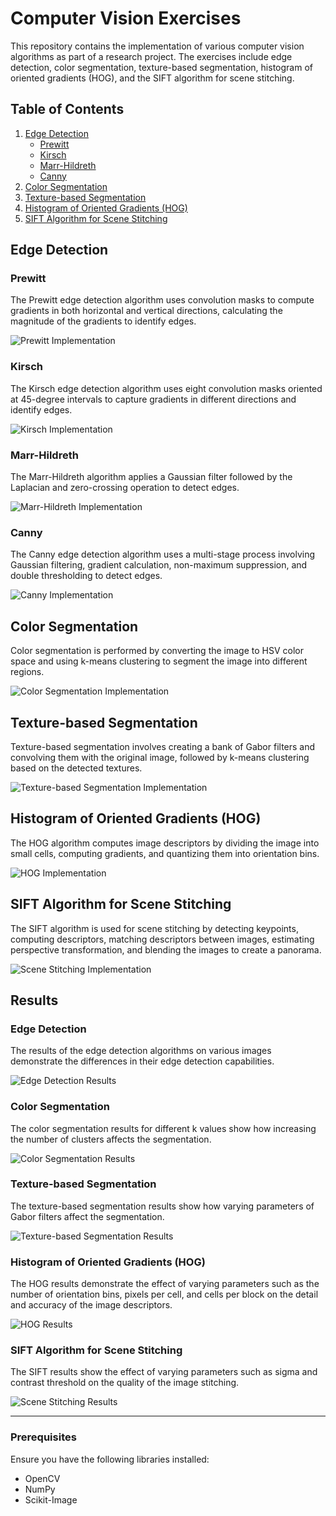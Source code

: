 # Computer Vision Exercises

This repository contains the implementation of various computer vision algorithms as part of a research project. The exercises include edge detection, color segmentation, texture-based segmentation, histogram of oriented gradients (HOG), and the SIFT algorithm for scene stitching.

## Table of Contents

1. [Edge Detection](#edge-detection)
   - [Prewitt](#prewitt)
   - [Kirsch](#kirsch)
   - [Marr-Hildreth](#marr-hildreth)
   - [Canny](#canny)
2. [Color Segmentation](#color-segmentation)
3. [Texture-based Segmentation](#texture-based-segmentation)
4. [Histogram of Oriented Gradients (HOG)](#histogram-of-oriented-gradients-hog)
5. [SIFT Algorithm for Scene Stitching](#sift-algorithm-for-scene-stitching)

## Edge Detection

### Prewitt
The Prewitt edge detection algorithm uses convolution masks to compute gradients in both horizontal and vertical directions, calculating the magnitude of the gradients to identify edges.

![Prewitt Implementation](path_to_image/prewitt_implementation.png)

### Kirsch
The Kirsch edge detection algorithm uses eight convolution masks oriented at 45-degree intervals to capture gradients in different directions and identify edges.

![Kirsch Implementation](path_to_image/kirsch_implementation.png)

### Marr-Hildreth
The Marr-Hildreth algorithm applies a Gaussian filter followed by the Laplacian and zero-crossing operation to detect edges.

![Marr-Hildreth Implementation](path_to_image/marr_hildreth_implementation.png)

### Canny
The Canny edge detection algorithm uses a multi-stage process involving Gaussian filtering, gradient calculation, non-maximum suppression, and double thresholding to detect edges.

![Canny Implementation](path_to_image/canny_implementation.png)

## Color Segmentation
Color segmentation is performed by converting the image to HSV color space and using k-means clustering to segment the image into different regions.

![Color Segmentation Implementation](path_to_image/color_segmentation_implementation.png)

## Texture-based Segmentation
Texture-based segmentation involves creating a bank of Gabor filters and convolving them with the original image, followed by k-means clustering based on the detected textures.

![Texture-based Segmentation Implementation](path_to_image/texture_segmentation_implementation.png)

## Histogram of Oriented Gradients (HOG)
The HOG algorithm computes image descriptors by dividing the image into small cells, computing gradients, and quantizing them into orientation bins.

![HOG Implementation](path_to_image/hog_implementation.png)

## SIFT Algorithm for Scene Stitching
The SIFT algorithm is used for scene stitching by detecting keypoints, computing descriptors, matching descriptors between images, estimating perspective transformation, and blending the images to create a panorama.

![Scene Stitching Implementation](path_to_image/scene_stitching_implementation.png)

## Results
### Edge Detection
The results of the edge detection algorithms on various images demonstrate the differences in their edge detection capabilities.

![Edge Detection Results](path_to_image/edge_detection_results.png)

### Color Segmentation
The color segmentation results for different k values show how increasing the number of clusters affects the segmentation.

![Color Segmentation Results](path_to_image/color_segmentation_results.png)

### Texture-based Segmentation
The texture-based segmentation results show how varying parameters of Gabor filters affect the segmentation.

![Texture-based Segmentation Results](path_to_image/texture_segmentation_results.png)

### Histogram of Oriented Gradients (HOG)
The HOG results demonstrate the effect of varying parameters such as the number of orientation bins, pixels per cell, and cells per block on the detail and accuracy of the image descriptors.

![HOG Results](path_to_image/hog_results.png)

### SIFT Algorithm for Scene Stitching
The SIFT results show the effect of varying parameters such as sigma and contrast threshold on the quality of the image stitching.

![Scene Stitching Results](path_to_image/scene_stitching_results.png)

---

### Prerequisites

Ensure you have the following libraries installed:

- OpenCV
- NumPy
- Scikit-Image


